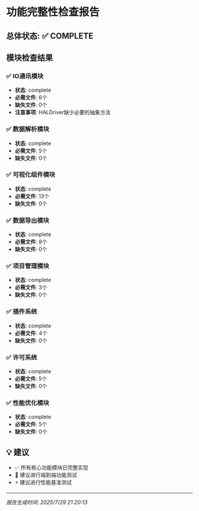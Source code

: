 
# 功能完整性检查报告

## 总体状态: ✅ COMPLETE

## 模块检查结果

### ✅ IO通讯模块
- **状态**: complete
- **必需文件**: 6个
- **缺失文件**: 0个
- **注意事项**: HALDriver缺少必要的抽象方法

### ✅ 数据解析模块
- **状态**: complete
- **必需文件**: 5个
- **缺失文件**: 0个

### ✅ 可视化组件模块
- **状态**: complete
- **必需文件**: 13个
- **缺失文件**: 0个

### ✅ 数据导出模块
- **状态**: complete
- **必需文件**: 8个
- **缺失文件**: 0个

### ✅ 项目管理模块
- **状态**: complete
- **必需文件**: 3个
- **缺失文件**: 0个

### ✅ 插件系统
- **状态**: complete
- **必需文件**: 4个
- **缺失文件**: 0个

### ✅ 许可系统
- **状态**: complete
- **必需文件**: 5个
- **缺失文件**: 0个

### ✅ 性能优化模块
- **状态**: complete
- **必需文件**: 5个
- **缺失文件**: 0个

## 💡 建议
- ✅ 所有核心功能模块已完整实现
- 🧪 建议进行端到端功能测试
- ⚡ 建议进行性能基准测试

---
*报告生成时间: 2025/7/29 21:20:13*
